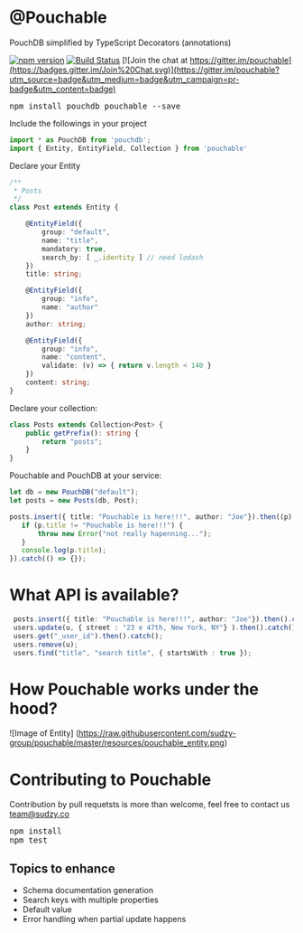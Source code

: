 # @Pouchable
PouchDB simplified by TypeScript Decorators (annotations)

[![npm version](https://badge.fury.io/js/pouchable.svg)](https://badge.fury.io/js/pouchable)
[![Build Status](https://travis-ci.org/sudzy-group/pouchable.svg?branch=master)](https://travis-ci.org/sudzy-group/pouchable)
[![Join the chat at https://gitter.im/pouchable](https://badges.gitter.im/Join%20Chat.svg)](https://gitter.im/pouchable?utm_source=badge&utm_medium=badge&utm_campaign=pr-badge&utm_content=badge)


<pre>
npm install pouchdb pouchable --save
</pre>

Include the followings in your project
```typescript
import * as PouchDB from 'pouchdb';
import { Entity, EntityField, Collection } from 'pouchable'
```

Declare your Entity
```typescript
/**
 * Posts 
 */
class Post extends Entity {

    @EntityField({
        group: "default",
        name: "title",   
        mandatory: true,
        search_by: [ _.identity ] // need lodash
    })
    title: string;

    @EntityField({
        group: "info",
        name: "author"
    })
    author: string;

    @EntityField({
        group: "info",
        name: "content",
        validate: (v) => { return v.length < 140 } 
    })
    content: string;
}
```

Declare your collection:
```typescript
class Posts extends Collection<Post> {
    public getPrefix(): string {
        return "posts";
    }
}
```

Pouchable and PouchDB at your service:
```typescript
let db = new PouchDB("default");
let posts = new Posts(db, Post);

posts.insert({ title: "Pouchable is here!!!", author: "Joe"}).then((p) => {
   if (p.title != "Pouchable is here!!!") {
       throw new Error("not really hapenning...");
   }
   console.log(p.title);
}).catch(() => {});
```

# What API is available? 

```typescript
 posts.insert({ title: "Pouchable is here!!!", author: "Joe"}).then().catch(); 
 users.update(u, { street : "23 e 47th, New York, NY"} ).then().catch(); 
 users.get("_user_id").then().catch(); 
 users.remove(u);
 users.find("title", "search title", { startsWith : true });
```
# How Pouchable works under the hood?
![Image of Entity]
(https://raw.githubusercontent.com/sudzy-group/pouchable/master/resources/pouchable_entity.png)

# Contributing to Pouchable
Contribution by pull requetsts is more than welcome, feel free to contact us team@sudzy.co
<pre>
npm install
npm test
</pre>

## Topics to enhance
* Schema documentation generation
* Search keys with multiple properties
* Default value
* Error handling when partial update happens
